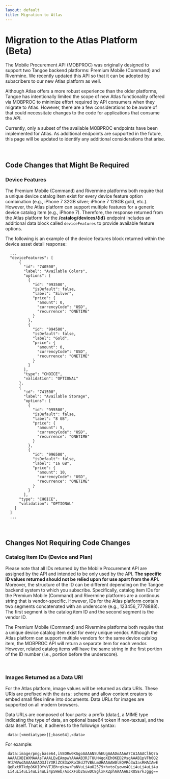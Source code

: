 ```yaml
---
layout: default
title: Migration to Atlas
---
```



# Migration to the Atlas Platform (Beta)

The Mobile Procurement API (MOBPROC) was originally designed to support two Tangoe backend platforms: Premium Mobile (Command) and Rivermine. We recently updated this API so that it can be adopted by subscribers to our new Atlas platform as well. 

Although Atlas offers a more robust experience than the older platforms, Tangoe has intentionally limited the scope of new Atlas functionality offered via MOBPROC to minimize effort required by API consumers when they migrate to Atlas. However, there are a few considerations to be aware of that could necessitate changes to the code for applications that consume the API. 

Currently, only a subset of the available MOBPROC endpoints have been implemented for Atlas. As additional endpoints are supported in the future, this page will be updated to identify any additional considerations that arise.

<br/>

## Code Changes that Might Be Required
### Device Features
The Premium Mobile (Command) and Rivermine platforms both require that a unique device catalog item exist for every device feature option combination (e.g., iPhone 7 32GB silver; iPhone 7 128GB gold, etc.). However, the Atlas platform can support multiple features for a generic device catalog item (e.g., iPhone 7). Therefore, the response returned from the Atlas platform for the **/catalog/devices/{id}** endpoint includes an additional data block called <code>deviceFeatures</code> to provide available feature options. 

The following is an example of the device features block returned within the device asset detail response:
```
  ...
  "deviceFeatures": [
      {
        "id": "740500",
        "label": "Available Colors",
        "options": [
          {
            "id": "993500",
            "isDefault": false,
            "label": "Silver",
            "price": {
              "amount": 0,
              "currencyCode": "USD",
              "recurrence": "ONETIME"
            }
          },
          {
            "id": "994500",
            "isDefault": false,
            "label": "Gold",
            "price": {
              "amount": 0,
              "currencyCode": "USD",
              "recurrence": "ONETIME"
            }
          }
        ],
        "type": "CHOICE",
        "validation": "OPTIONAL"
      },
      {
        "id": "741500",
        "label": "Available Storage",
        "options": [
          {
            "id": "995500",
            "isDefault": false,
            "label": "8 GB",
            "price": {
              "amount": 5,
              "currencyCode": "USD",
              "recurrence": "ONETIME"
            }
          },
          {
            "id": "996500",
            "isDefault": false,
            "label": "16 GB",
            "price": {
              "amount": 10,
              "currencyCode": "USD",
              "recurrence": "ONETIME"
            }
          }
        ],
      "type": "CHOICE",
      "validation": "OPTIONAL"
    }
  ]
  ...
```

<br/>

## Changes Not Requiring Code Changes 

### Catalog Item IDs (Device and Plan)
Please note that all IDs returned by the Mobile Procurement API are assigned by the API and intended to be only used by the API. **The specific ID values returned should not be relied upon for use apart from the API.** Moreover, the structure of the ID can be different depending on the Tangoe backend system to which you subscribe. Specifically, catalog item IDs for the Premium Mobile (Command) and Rivermine platforms are a continous string that is vendor-specific. However, IDs for the Atlas platform contain two segments concatenated with an underscore (e.g., 123456_7778888). The first segment is the catalog item ID and the second segment is the vendor ID. 

The Premium Mobile (Command) and Rivermine platforms both require that a unique device catalog item exist for every unique vendor. Although the Atlas platform can support multiple vendors for the same device catalog item, the MOBPROC API will return a separate item for each vendor. However, related catalog items will have the same string in the first portion of the ID number (i.e., portion before the underscore).

<br/>

### Images Returned as a Data URI
For the Atlas platform, image values will be returned as data URIs. These URIs are prefixed with the <code>data:</code> scheme and allow content creators to embed small files inline into documents. Data URLs for images are supported on all modern browsers.

Data URLs are composed of four parts: a prefix (data:), a MIME type indicating the type of data, an optional base64 token if non-textual, and the data itself. That is, it adheres to the followign syntax:
```
 data:[<mediatype>][;base64],<data>
``` 
For example:
```
 data:image/png;base64,iVBORw0KGgoAAAANSUhEUgAAADoAAAA7CAIAAAClhQ7a
 AAAACXBIWXMAAAsTAAALEwEAmpwYAAAAB3RJTUUH4goXEh0KED2VsgAAAB1pVFh0Q2
 9tbWVudAAAAAAAQ3JlYXRlZCB3aXRoIEdJTVBkLmUHAAAAW0lEQVRo3u3asRHAIAwE
 QeRxtRTkdp8KHIOYvVTJBh+qkow+PaNVuLi4uO2579+hvtoCyowx4OLi4uLi4uLi4u
 Li4uLi4uLi4uLi4uLi4p5Web/AxcXFxb2GuwDC8glxFXZphAAAAABJRU5ErkJggg==
```
